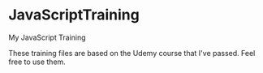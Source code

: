 # JavaScriptTraining
My JavaScript Training

These training files are based on the Udemy course that I've passed.
Feel free to use them.
